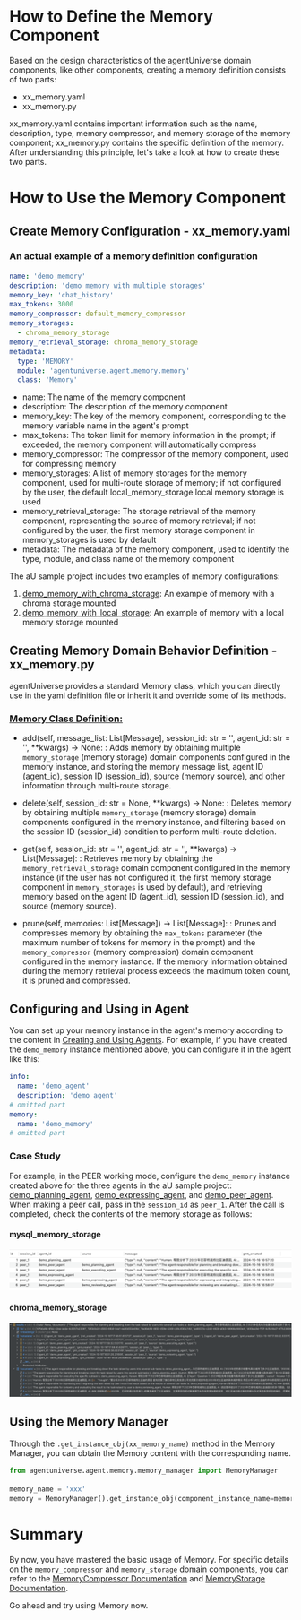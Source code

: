 # How to Define the Memory Component

Based on the design characteristics of the agentUniverse domain components, like other components, creating a memory
definition consists of two parts:

- xx_memory.yaml
- xx_memory.py

xx_memory.yaml contains important information such as the name, description, type, memory compressor, and memory storage
of the memory component; xx_memory.py contains the specific definition of the memory. After understanding this
principle, let's take a look at how to create these two parts.

# How to Use the Memory Component

## Create Memory Configuration - xx_memory.yaml

### An actual example of a memory definition configuration

```yaml
name: 'demo_memory'
description: 'demo memory with multiple storages'
memory_key: 'chat_history'
max_tokens: 3000
memory_compressor: default_memory_compressor
memory_storages:
  - chroma_memory_storage
memory_retrieval_storage: chroma_memory_storage
metadata:
  type: 'MEMORY'
  module: 'agentuniverse.agent.memory.memory'
  class: 'Memory'
```

- name: The name of the memory component
- description: The description of the memory component
- memory_key: The key of the memory component, corresponding to the memory variable name in the agent's prompt
- max_tokens: The token limit for memory information in the prompt; if exceeded, the memory component will automatically compress
- memory_compressor: The compressor of the memory component, used for compressing memory
- memory_storages: A list of memory storages for the memory component, used for multi-route storage of memory; if not configured by the user, the default local_memory_storage local memory storage is used
- memory_retrieval_storage: The storage retrieval of the memory component, representing the source of memory retrieval; if not configured by the user, the first memory storage component in memory_storages is used by default
- metadata: The metadata of the memory component, used to identify the type, module, and class name of the memory component

The aU sample project includes two examples of memory configurations:

1. [demo_memory_with_chroma_storage](../../../../../../examples/sample_standard_app/intelligence/agentic/memory/demo_memory_a.yaml): An example of memory with a chroma storage mounted
2. [demo_memory_with_local_storage](../../../../../../examples/sample_standard_app/intelligence/agentic/memory/demo_memory_b.yaml): An example of memory with a local memory storage mounted

## Creating Memory Domain Behavior Definition - xx_memory.py

agentUniverse provides a standard Memory class, which you can directly use in the yaml definition file or inherit it and override some of its methods.

### [Memory Class Definition:](../../../../../../agentuniverse/agent/memory/memory.py)


- add(self, message_list: List[Message], session_id: str = '', agent_id: str = '', **kwargs) -> None:
  : Adds memory by obtaining multiple `memory_storage` (memory storage) domain components configured in the memory instance, and storing the memory message list, agent ID (agent_id), session ID (session_id), source (memory source), and other information through multi-route storage.

- delete(self, session_id: str = None, **kwargs) -> None:
  : Deletes memory by obtaining multiple `memory_storage` (memory storage) domain components configured in the memory instance, and filtering based on the session ID (session_id) condition to perform multi-route deletion.

- get(self, session_id: str = '', agent_id: str = '', **kwargs) -> List[Message]:
  : Retrieves memory by obtaining the `memory_retrieval_storage` domain component configured in the memory instance (if the user has not configured it, the first memory storage component in `memory_storages` is used by default), and retrieving memory based on the agent ID (agent_id), session ID (session_id), and source (memory source).

- prune(self, memories: List[Message]) -> List[Message]:
  : Prunes and compresses memory by obtaining the `max_tokens` parameter (the maximum number of tokens for memory in the prompt) and the `memory_compressor` (memory compression) domain component configured in the memory instance. If the memory information obtained during the memory retrieval process exceeds the maximum token count, it is pruned and compressed.

## Configuring and Using in Agent

You can set up your memory instance in the agent's memory according to the content in [Creating and Using Agents](../Agent/Agent_Create_And_Use.md). For example, if you have created the `demo_memory` instance mentioned above, you can configure it in the agent like this:

```yaml
info:
  name: 'demo_agent'
  description: 'demo agent'
# omitted part
memory:
  name: 'demo_memory'
# omitted part
```


### Case Study
For example, in the PEER working mode, configure the `demo_memory` instance created above for the three agents in the aU sample project: [demo_planning_agent](../../../../../../examples/sample_standard_app/intelligence/agentic/agent/agent_instance/peer_agent_case/demo_planning_agent.yaml), [demo_expressing_agent](../../../../../../examples/sample_standard_app/intelligence/agentic/agent/agent_instance/peer_agent_case/demo_expressing_agent.yaml), and [demo_peer_agent](../../../../../../examples/sample_standard_app/intelligence/agentic/agent/agent_instance/peer_agent_case/demo_peer_agent.yaml). When making a peer call, pass in the `session_id` as `peer_1`. After the call is completed, check the contents of the memory storage as follows:

#### mysql_memory_storage
![mysql_memory](../../../../_picture/mysql_memory.png)

#### chroma_memory_storage
![chroma_memory](../../../../_picture/chroma_memory.png)

## Using the Memory Manager

Through the `.get_instance_obj(xx_memory_name)` method in the Memory Manager, you can obtain the Memory content with the corresponding name.

```python
from agentuniverse.agent.memory.memory_manager import MemoryManager

memory_name = 'xxx'
memory = MemoryManager().get_instance_obj(component_instance_name=memory_name)
```

# Summary

By now, you have mastered the basic usage of Memory. For specific details on the `memory_compressor` and `memory_storage` domain components, you can refer to the [MemoryCompressor Documentation](MemoryCompressor.md) and [MemoryStorage Documentation](MemoryStorage.md).

Go ahead and try using Memory now.

